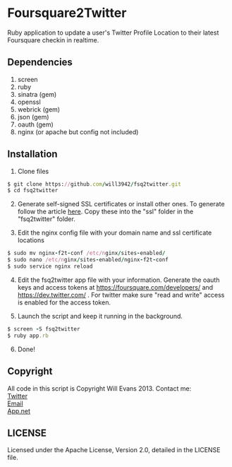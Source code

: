 Foursquare2Twitter
========

Ruby application to update a user's Twitter Profile Location to their latest Foursquare checkin in realtime.

Dependencies
--------

1.  screen  
2.  ruby  
3.  sinatra (gem)  
4.  openssl  
5.  webrick (gem)  
6.  json (gem)  
7.  oauth (gem)  
8.  nginx (or apache but config not included)  

Installation
--------

1.  Clone files  

```ruby
$ git clone https://github.com/will3942/fsq2twitter.git  
$ cd fsq2twitter 
``` 
    
2.  Generate self-signed SSL certificates or install other ones. To generate follow the article [here](https://devcenter.heroku.com/articles/ssl-certificate-self "here"). Copy these into the "ssl" folder in the "fsq2twitter" folder.

3.  Edit the nginx config file with your domain name and ssl certificate locations
    
```ruby
$ sudo mv nginx-f2t-conf /etc/nginx/sites-enabled/  
$ sudo nano /etc/nginx/sites-enabled/nginx-f2t-conf  
$ sudo service nginx reload  
```

4.  Edit the fsq2twitter app file with your information. Generate the oauth keys and access tokens at https://foursquare.com/developers/ and https://dev.twitter.com/ . For twitter make sure "read and write" access is enabled for the access token.

5.  Launch the script and keep it running in the background.

```ruby
$ screen -S fsq2twitter  
$ ruby app.rb  
```

6.  Done!

Copyright
--------

All code in this script is Copyright Will Evans 2013. Contact me:  
[Twitter](http://twitter.com/will3942 "Twitter")  
[Email](mailto:will@will3942.com "Email")    
[App.net](http://alpha.app.net/willevans "App.net")  

LICENSE  
--------

Licensed under the Apache License, Version 2.0, detailed in the LICENSE file.
